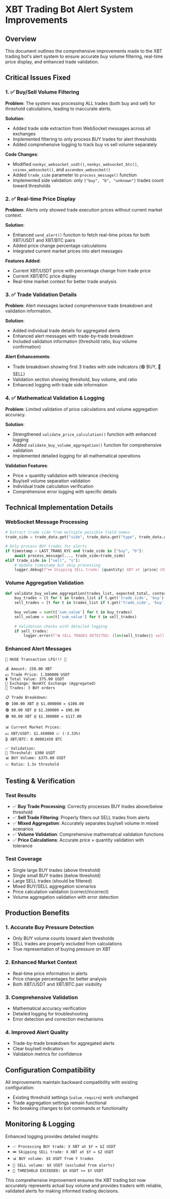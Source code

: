 # XBT Trading Bot Alert System Improvements

## Overview
This document outlines the comprehensive improvements made to the XBT trading bot's alert system to ensure accurate buy volume filtering, real-time price display, and enhanced trade validation.

## Critical Issues Fixed

### 1. ✅ Buy/Sell Volume Filtering
**Problem**: The system was processing ALL trades (both buy and sell) for threshold calculations, leading to inaccurate alerts.

**Solution**: 
- Added trade side extraction from WebSocket messages across all exchanges
- Implemented filtering to only process BUY trades for alert thresholds
- Added comprehensive logging to track buy vs sell volume separately

**Code Changes**:
- Modified `nonkyc_websocket_usdt()`, `nonkyc_websocket_btc()`, `coinex_websocket()`, and `ascendex_websocket()`
- Added `trade_side` parameter to `process_message()` function
- Implemented side validation: only `["buy", "b", "unknown"]` trades count toward thresholds

### 2. ✅ Real-time Price Display
**Problem**: Alerts only showed trade execution prices without current market context.

**Solution**:
- Enhanced `send_alert()` function to fetch real-time prices for both XBT/USDT and XBT/BTC pairs
- Added price change percentage calculations
- Integrated current market prices into alert messages

**Features Added**:
- Current XBT/USDT price with percentage change from trade price
- Current XBT/BTC price display
- Real-time market context for better trade analysis

### 3. ✅ Trade Validation Details
**Problem**: Alert messages lacked comprehensive trade breakdown and validation information.

**Solution**:
- Added individual trade details for aggregated alerts
- Enhanced alert messages with trade-by-trade breakdown
- Included validation information (threshold ratio, buy volume confirmation)

**Alert Enhancements**:
- Trade breakdown showing first 3 trades with side indicators (🟢 BUY, 🔴 SELL)
- Validation section showing threshold, buy volume, and ratio
- Enhanced logging with trade side information

### 4. ✅ Mathematical Validation & Logging
**Problem**: Limited validation of price calculations and volume aggregation accuracy.

**Solution**:
- Strengthened `validate_price_calculation()` function with enhanced logging
- Added `validate_buy_volume_aggregation()` function for comprehensive validation
- Implemented detailed logging for all mathematical operations

**Validation Features**:
- Price × quantity validation with tolerance checking
- Buy/sell volume separation validation
- Individual trade calculation verification
- Comprehensive error logging with specific details

## Technical Implementation Details

### WebSocket Message Processing
```python
# Extract trade side from multiple possible field names
trade_side = trade_data.get("side", trade_data.get("type", trade_data.get("takerSide", "unknown"))).lower()

# Only process BUY trades for alerts
if timestamp > LAST_TRANS_KYC and trade_side in ["buy", "b"]:
    await process_message(..., trade_side=trade_side)
elif trade_side in ["sell", "s"]:
    # Update timestamp but skip processing
    logger.debug(f"⏭️ Skipping SELL trade: {quantity} XBT at {price} USDT")
```

### Volume Aggregation Validation
```python
def validate_buy_volume_aggregation(trades_list, expected_total, context="Unknown"):
    buy_trades = [t for t in trades_list if t.get('trade_side', 'buy').lower() in ['buy', 'b', 'unknown']]
    sell_trades = [t for t in trades_list if t.get('trade_side', 'buy').lower() in ['sell', 's']]
    
    buy_volume = sum(t['sum_value'] for t in buy_trades)
    sell_volume = sum(t['sum_value'] for t in sell_trades)
    
    # Validation checks with detailed logging
    if sell_trades:
        logger.error(f"❌ SELL TRADES DETECTED: {len(sell_trades)} sell trades should not be included!")
```

### Enhanced Alert Messages
```
🚨 HUGE Transaction LFG!!! 🚨

💰 Amount: 250.00 XBT
💵 Trade Price: 1.500000 USDT
💲 Total Value: 375.00 USDT
🏦 Exchange: NonKYC Exchange (Aggregated)
🔄 Trades: 3 BUY orders

📋 Trade Breakdown:
🟢 100.00 XBT @ $1.000000 = $100.00
🟢 80.00 XBT @ $1.200000 = $96.00
🟢 90.00 XBT @ $1.300000 = $117.00

📊 Current Market Prices:
💵 XBT/USDT: $1.450000 📈 (-3.33%)
₿ XBT/BTC: 0.00001450 BTC

✅ Validation:
🎯 Threshold: $300 USDT
📊 BUY Volume: $375.00 USDT
📈 Ratio: 1.3x threshold
```

## Testing & Verification

### Test Results
- ✅ **Buy Trade Processing**: Correctly processes BUY trades above/below threshold
- ✅ **Sell Trade Filtering**: Properly filters out SELL trades from alerts
- ✅ **Mixed Aggregation**: Accurately separates buy/sell volume in mixed scenarios
- ✅ **Volume Validation**: Comprehensive mathematical validation functions
- ✅ **Price Calculations**: Accurate price × quantity validation with tolerance

### Test Coverage
- Single large BUY trades (above threshold)
- Single small BUY trades (below threshold)  
- Large SELL trades (should be filtered)
- Mixed BUY/SELL aggregation scenarios
- Price calculation validation (correct/incorrect)
- Volume aggregation validation with error detection

## Production Benefits

### 1. Accurate Buy Pressure Detection
- Only BUY volume counts toward alert thresholds
- SELL trades are properly excluded from calculations
- True representation of buying pressure on XBT

### 2. Enhanced Market Context
- Real-time price information in alerts
- Price change percentages for better analysis
- Both XBT/USDT and XBT/BTC pair visibility

### 3. Comprehensive Validation
- Mathematical accuracy verification
- Detailed logging for troubleshooting
- Error detection and correction mechanisms

### 4. Improved Alert Quality
- Trade-by-trade breakdown for aggregated alerts
- Clear buy/sell indicators
- Validation metrics for confidence

## Configuration Compatibility
All improvements maintain backward compatibility with existing configuration:
- Existing threshold settings (`value_require`) work unchanged
- Trade aggregation settings remain functional
- No breaking changes to bot commands or functionality

## Monitoring & Logging
Enhanced logging provides detailed insights:
- `✅ Processing BUY trade: X XBT at $Y = $Z USDT`
- `⏭️ Skipping SELL trade: X XBT at $Y = $Z USDT`
- `📊 BUY volume: $X USDT from Y trades`
- `🔴 SELL volume: $X USDT (excluded from alerts)`
- `🎯 THRESHOLD EXCEEDED: $X USDT >= $Y USDT`

This comprehensive improvement ensures the XBT trading bot now accurately represents actual buy volume and provides traders with reliable, validated alerts for making informed trading decisions.

